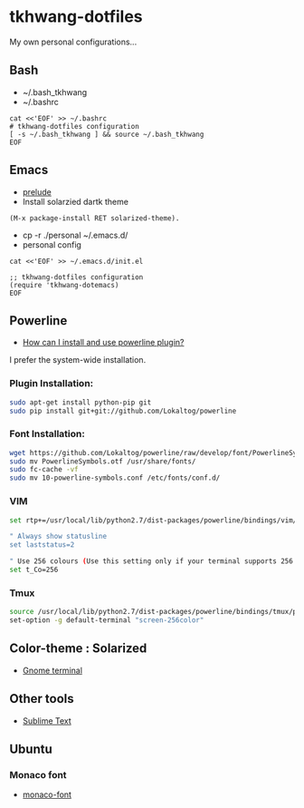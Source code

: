 tkhwang-dotfiles
================


My own personal configurations...

## Bash

* ~/.bash_tkhwang
* ~/.bashrc

```
cat <<'EOF' >> ~/.bashrc
# tkhwang-dotfiles configuration
[ -s ~/.bash_tkhwang ] && source ~/.bash_tkhwang
EOF
```

## Emacs

* [prelude](https://github.com/bbatsov/prelude)
* Install solarzied dartk theme

```
(M-x package-install RET solarized-theme).
```

* cp -r ./personal ~/.emacs.d/
* personal config

```
cat <<'EOF' >> ~/.emacs.d/init.el

;; tkhwang-dotfiles configuration
(require 'tkhwang-dotemacs)
EOF
```

## Powerline

* [How can I install and use powerline plugin?](http://askubuntu.com/questions/283908/how-can-i-install-and-use-powerline-plugin)

I prefer the system-wide installation.

### Plugin Installation:

```sh
sudo apt-get install python-pip git
sudo pip install git+git://github.com/Lokaltog/powerline
```
### Font Installation:

```sh
wget https://github.com/Lokaltog/powerline/raw/develop/font/PowerlineSymbols.otf https://github.com/Lokaltog/powerline/raw/develop/font/10-powerline-symbols.conf
sudo mv PowerlineSymbols.otf /usr/share/fonts/
sudo fc-cache -vf
sudo mv 10-powerline-symbols.conf /etc/fonts/conf.d/
```

### VIM

```sh
set rtp+=/usr/local/lib/python2.7/dist-packages/powerline/bindings/vim/

" Always show statusline
set laststatus=2

" Use 256 colours (Use this setting only if your terminal supports 256 colours)
set t_Co=256
```

### Tmux

```sh
source /usr/local/lib/python2.7/dist-packages/powerline/bindings/tmux/powerline.conf
set-option -g default-terminal "screen-256color"
```




## Color-theme : Solarized

* [Gnome terminal](https://github.com/Anthony25/gnome-terminal-colors-solarized)


## Other tools

* [Sublime Text](http://www.sublimetext.com/3)


## Ubuntu

### Monaco font

* [monaco-font](https://github.com/cstrap/monaco-font)


